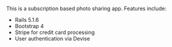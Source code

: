 This is a subscription based photo sharing app. Features include:

* Rails 5.1.6
* Bootstrap 4  
* Stripe for credit card processing
* User authentication via Devise